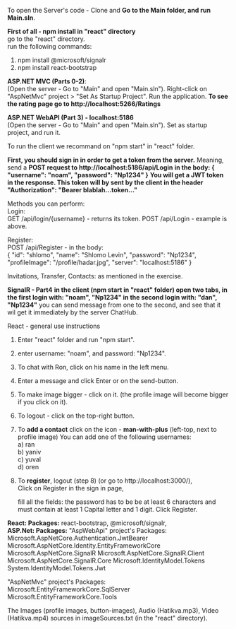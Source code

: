To open the Server's code - 
Clone and **Go to the Main folder, and run Main.sln**.
<br/>

**First of all - npm install in "react" directory**<br/>
go to the "react" directory.<br/>
run the following commands:
1. npm install @microsoft/signalr
2. npm install react-bootstrap

**ASP.NET MVC (Parts 0-2)**: <br/>
(Open the server - Go to "Main" and open "Main.sln").
Right-click on "AspNetMvc" project > "Set As Startup Project".
Run the application.
**To see the rating page go to http://localhost:5266/Ratings**

**ASP.NET WebAPI (Part 3) - localhost:5186** <br/>
(Open the server - Go to "Main" and open "Main.sln").
Set as startup project, and run it.

To run the client we recommand on "npm start" in "react" folder.

**First, you should sign in in order to get a token from the server.**
Meaning, send a **POST request to http://localhost:5186/api/Login**
**in the body:
{
    "username": "noam",
    "password": "Np1234"
}**
**You will get a JWT token in the response. 
This token will by sent by the client in the header
"Authorization": "Bearer blablah...token..."**

Methods you can perform:<br/>
Login:<br/>
GET /api/login/{username} - returns its token.
POST /api/Login - example is above.

Register:<br/>
POST /api/Register - in the body:<br/>
{
    "id": "shlomo",
    "name": "Shlomo Levin",
    "password": "Np1234",
    "profileImage": "/profile/hadar.jpg",
    "server": "localhost:5186"
}

Invitations, Transfer, Contacts:
as mentioned in the exercise.

**SignalR - Part4**
**in the client (npm start in "react" folder)
open two tabs,
in the first login with: "noam", "Np1234"
in the second login with: "dan", "Np1234"**
you can send message from one to the second,
and see that it wil get it immediately by the server ChatHub.

React - general use instructions
1. Enter "react" folder and run "npm start".
2. enter username: "noam", and password: "Np1234". <br/>
3. To chat with Ron, click on his name in the left menu. <br/>
4. Enter a message and click Enter or on the send-button. <br/>
5. To make image bigger - click on it.
   (the profile image will become bigger if you click on it).
6. To logout - click on the top-right button.
7. To **add a contact** click on the icon - **man-with-plus** (left-top, next to profile image)
    You can add one of the following usernames: <br/>
    a) ran <br/> 
    b) yaniv <br/>
    c) yuval <br/>
    d) oren <br/>

11. To **register**, logout (step 8) (or go to http://localhost:3000/),  
    Click on Register in the sign in page,

    fill all the fields:
    the password has to be be at least 6 characters
    and must contain at least 1 Capital letter and 1 digit.
    Click Register. 

**React: Packages:** react-bootstrap, @microsoft/signalr,   
**ASP.Net: Packages:**
"AspWebApi" project's Packages:
Microsoft.AspNetCore.Authentication.JwtBearer
Microsoft.AspNetCore.Identity.EntityFrameworkCore
Microsoft.AspNetCore.SignalR
Microsoft.AspNetCore.SignalR.Client
Microsoft.AspNetCore.SignalR.Core
Microsoft.IdentityModel.Tokens
System.IdentityModel.Tokens.Jwt

"AspNetMvc" project's Packages:
Microsoft.EntityFrameworkCore.SqlServer
Microsoft.EntityFrameworkCore.Tools
  
The Images (profile images, button-images), Audio (Hatikva.mp3), 
Video (Hatikva.mp4) sources in imageSources.txt (in the "react" directory).

